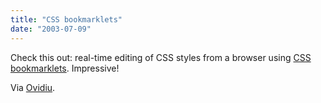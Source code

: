 ```yaml
---
title: "CSS bookmarklets"
date: "2003-07-09"
---
```


Check this out: real-time editing of CSS styles from a browser using [CSS bookmarklets](http://simon.incutio.com/archive/2003/06/03/bookmarkletsAndCSS). Impressive!

Via [Ovidiu](http://www.webweavertech.com/ovidiu/weblog/archives/000279.html).
